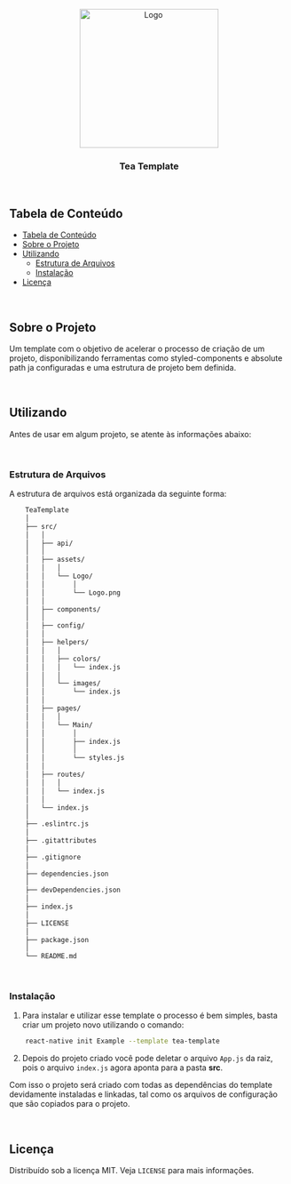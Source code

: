 <p align="center">
    <img height="250px" src="https://i.imgur.com/bhNJn9I.jpg" alt="Logo">
  <h3 align="center">Tea Template</h3>
</p>

<br />

## Tabela de Conteúdo

- [Tabela de Conteúdo](#tabela-de-conte%C3%BAdo)
- [Sobre o Projeto](#sobre-o-projeto)
- [Utilizando](#utilizando)
  - [Estrutura de Arquivos](#estrutura-de-arquivos)
  - [Instalação](#instala%C3%A7%C3%A3o)
- [Licença](#licen%C3%A7a)


<br />

## Sobre o Projeto

Um template com o objetivo de acelerar o processo de criação de um projeto, disponibilizando ferramentas como styled-components e absolute path ja configuradas e uma estrutura de projeto bem definida.

<br />

## Utilizando

Antes de usar em algum projeto, se atente às informações abaixo:

<br />

### Estrutura de Arquivos

A estrutura de arquivos está organizada da seguinte forma:

```bash
    TeaTemplate
    │
    ├── src/
    │   │
    │   ├── api/
    │   │
    │   ├── assets/
    │   │   │
    │   │   └── Logo/
    │   │       │
    │   │       └── Logo.png
    │   │
    │   ├── components/
    │   │
    │   ├── config/
    │   │
    │   ├── helpers/
    │   │   │
    │   │   ├── colors/
    │   │   │   └── index.js
    │   │   │ 
    │   │   └── images/
    │   │       └── index.js
    │   │ 
    │   ├── pages/ 
    │   │   │
    │   │   └── Main/
    │   │       │
    │   │       ├── index.js
    │   │       │
    │   │       └── styles.js
    │   │ 
    │   ├── routes/
    │   │   │
    │   │   └── index.js
    │   │ 
    │   └── index.js
    │
    ├── .eslintrc.js
    │
    ├── .gitattributes
    │
    ├── .gitignore
    │
    ├── dependencies.json
    │
    ├── devDependencies.json
    │
    ├── index.js
    │
    ├── LICENSE
    │
    ├── package.json
    │
    └── README.md
```

<br />

### Instalação

1. Para instalar e utilizar esse template o processo é bem simples, basta criar um projeto novo utilizando o comando:

```sh
    react-native init Example --template tea-template
```

2. Depois do projeto criado você pode deletar o arquivo `App.js` da raiz, pois o arquivo `index.js` agora aponta para a pasta **src**.

Com isso o projeto será criado com todas as dependências do template devidamente instaladas e linkadas, tal como os arquivos de configuração que são copiados para o projeto.

<br />

## Licença

Distribuído sob a licença MIT. Veja `LICENSE` para mais informações.
